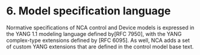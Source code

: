 # 6. Model specification language

Normative specifications of NCA control and Device models is expressed in the YANG 1.1 modeling language defined by[RFC 7950], with the YANG complex-type extensions defined by [RFC 6095]. As well, NCA adds a set of custom YANG extensions that are defined in the control model base text.